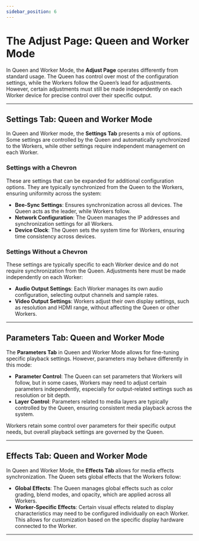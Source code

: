 ```yaml
---
sidebar_position: 6
---
```



# The Adjust Page: Queen and Worker Mode

In Queen and Worker Mode, the **Adjust Page** operates differently from standard usage. The Queen has control over most of the configuration settings, while the Workers follow the Queen’s lead for adjustments. However, certain adjustments must still be made independently on each Worker device for precise control over their specific output.

---

## Settings Tab: Queen and Worker Mode

In Queen and Worker mode, the **Settings Tab** presents a mix of options. Some settings are controlled by the Queen and automatically synchronized to the Workers, while other settings require independent management on each Worker.

### Settings with a Chevron

These are settings that can be expanded for additional configuration options. They are typically synchronized from the Queen to the Workers, ensuring uniformity across the system:

- **Bee-Sync Settings**: Ensures synchronization across all devices. The Queen acts as the leader, while Workers follow.
- **Network Configuration**: The Queen manages the IP addresses and synchronization settings for all Workers.
- **Device Clock**: The Queen sets the system time for Workers, ensuring time consistency across devices.

### Settings Without a Chevron

These settings are typically specific to each Worker device and do not require synchronization from the Queen. Adjustments here must be made independently on each Worker:

- **Audio Output Settings**: Each Worker manages its own audio configuration, selecting output channels and sample rates.
- **Video Output Settings**: Workers adjust their own display settings, such as resolution and HDMI range, without affecting the Queen or other Workers.

---

## Parameters Tab: Queen and Worker Mode

The **Parameters Tab** in Queen and Worker Mode allows for fine-tuning specific playback settings. However, parameters may behave differently in this mode:

- **Parameter Control**: The Queen can set parameters that Workers will follow, but in some cases, Workers may need to adjust certain parameters independently, especially for output-related settings such as resolution or bit depth.
- **Layer Control**: Parameters related to media layers are typically controlled by the Queen, ensuring consistent media playback across the system.
  
Workers retain some control over parameters for their specific output needs, but overall playback settings are governed by the Queen.

---

## Effects Tab: Queen and Worker Mode

In Queen and Worker Mode, the **Effects Tab** allows for media effects synchronization. The Queen sets global effects that the Workers follow:

- **Global Effects**: The Queen manages global effects such as color grading, blend modes, and opacity, which are applied across all Workers.
- **Worker-Specific Effects**: Certain visual effects related to display characteristics may need to be configured individually on each Worker. This allows for customization based on the specific display hardware connected to the Worker.

---